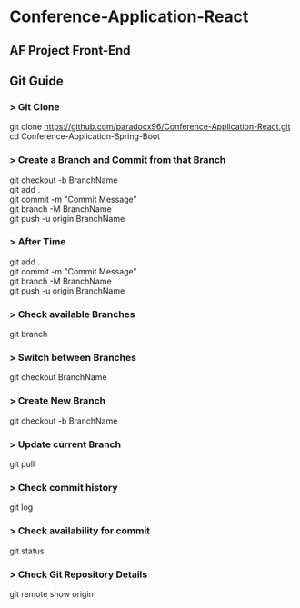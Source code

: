 # Conference-Application-React
## AF Project Front-End

## Git Guide  

### > Git Clone  
git clone https://github.com/paradocx96/Conference-Application-React.git  
cd Conference-Application-Spring-Boot  

### > Create a Branch and Commit from that Branch  
git checkout -b BranchName  
git add .  
git commit -m "Commit Message"  
git branch -M BranchName  
git push -u origin BranchName  
  
### > After Time  
git add .  
git commit -m "Commit Message"  
git branch -M BranchName  
git push -u origin BranchName

### > Check available Branches  
git branch  

### > Switch between Branches  
git checkout BranchName  

### > Create New Branch  
git checkout -b BranchName  

### > Update current Branch  
git pull  

### > Check commit history  
git log  

### > Check availability for commit  
git status  

### > Check Git Repository Details  
git remote show origin  
